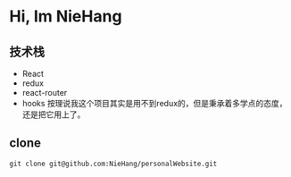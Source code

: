 # Hi, Im NieHang
## 技术栈
* React
* redux
* react-router
* hooks
按理说我这个项目其实是用不到redux的，但是秉承着多学点的态度，还是把它用上了。
## clone
```
git clone git@github.com:NieHang/personalWebsite.git
```
